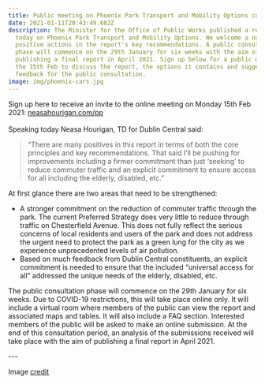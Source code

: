 ```yaml
---
title: Public meeting on Phoenix Park Transport and Mobility Options consultation
date: 2021-01-11T20:43:49.682Z
description: The Minister for the Office of Public Works published a report
  today on Phoenix Park Transport and Mobility Options. We welcome a number of
  positive actions in the report's key recommendations. A public consultation
  phase will commence on the 29th January for six weeks with the aim of
  publishing a final report in April 2021. Sign up below for a public meeting on
  the 15th Feb to discuss the report, the options it contains and suggested
  feedback for the public consultation.
image: img/phoenix-cars.jpg
---
```

Sign up here to receive an invite to the online meeting on Monday 15th Feb 2021: [neasahourigan.com/pp](https://neasahourigan.com/pp)\
\
Speaking today Neasa Hourigan, TD for Dublin Central said:

> “There are many positives in this report in terms of both the core principles and key recommendations. That said I’ll be pushing for improvements including a firmer commitment than just ‘seeking’ to reduce commuter traffic and an explicit commitment to ensure access for all including the elderly, disabled, etc.”

At first glance there are two areas that need to be strengthened:

* A stronger commitment on the reduction of commuter traffic through the park. The current Preferred Strategy does very little to reduce through traffic on Chesterfield Avenue. This does not fully reflect the serious concerns of local residents and users of the park and does not address the urgent need to protect the park as a green lung for the city as we experience unprecedented levels of air pollution.
* Based on much feedback from Dublin Central constituents, an explicit commitment is needed to ensure that the included “universal access for all” addressed the unique needs of the elderly, disabled, etc.

The public consultation phase will commence on the 29th January for six weeks. Due to COVID-19 restrictions, this will take place online only. It will include a virtual room where members of the public can view the report and associated maps and tables. It will also include a FAQ section. Interested members of the public will be asked to make an online submission. At the end of this consultation period, an analysis of the submissions received will take place with the aim of publishing a final report in April 2021.

\---

Image [credit](https://twitter.com/OisinOhAlmhain/status/1141383868056047617)